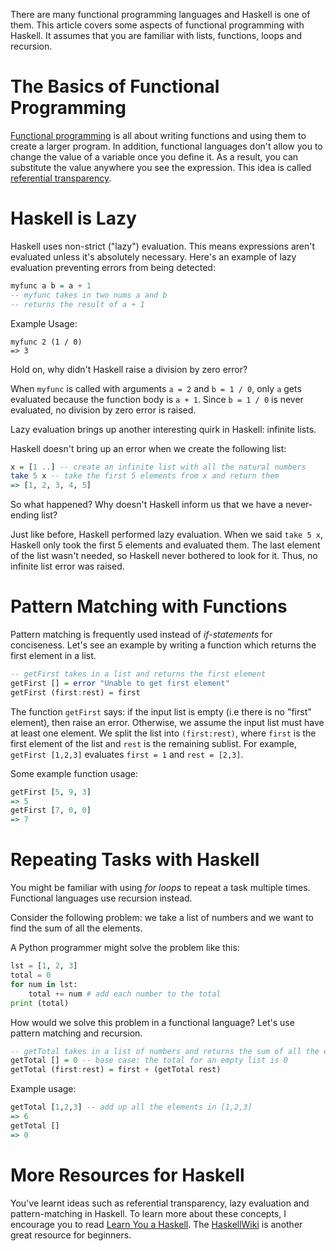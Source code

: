 
There are many functional programming languages and Haskell is one of them. This article covers some aspects of functional programming with Haskell. It assumes that you are familiar with lists, functions, loops and recursion. 

# The Basics of Functional Programming

[Functional programming](https://en.wikipedia.org/wiki/Functional_programming) is all about writing functions and using them to create a larger program. In addition, functional languages don't allow you to change the value of a variable once you define it. As a result, you can substitute the value anywhere you see the expression. This idea is called [referential transparency](https://en.wikipedia.org/wiki/Referential_transparency). 

# Haskell is Lazy

Haskell uses non-strict ("lazy") evaluation. This means expressions aren't evaluated unless it's absolutely necessary. Here's an example of lazy evaluation preventing errors from being detected: 

```haskell 
myfunc a b = a + 1 
-- myfunc takes in two nums a and b
-- returns the result of a + 1
```
Example Usage:
```
myfunc 2 (1 / 0)
=> 3
```
Hold on, why didn't Haskell raise a division by zero error? 

When `myfunc` is called with arguments `a = 2` and `b = 1 / 0`, only `a` gets evaluated because the
function body is `a + 1`. Since `b = 1 / 0` is never evaluated, no division by zero error is raised. 

Lazy evaluation brings up another interesting quirk in Haskell: infinite lists. 

Haskell doesn't bring up an error when we create the following list:

```haskell
x = [1 ..] -- create an infinite list with all the natural numbers
take 5 x -- take the first 5 elements from x and return them
=> [1, 2, 3, 4, 5]
```
So what happened? Why doesn't Haskell inform us that we have a never-ending list?

Just like before, Haskell performed lazy evaluation. 
When we said `take 5 x`, Haskell only took the first 5 elements and evaluated them. The last element of the list wasn't needed, so Haskell never bothered to look for it. Thus, no infinite list error was raised. 

# Pattern Matching with Functions

Pattern matching is frequently used instead of *if-statements* for conciseness. Let's see an example by  writing a function which returns the first element in a list. 

```haskell
-- getFirst takes in a list and returns the first element
getFirst [] = error "Unable to get first element"
getFirst (first:rest) = first
```
The function `getFirst` says: if the input list is empty (i.e there is no "first" element), then raise an error.
Otherwise, we assume the input list must have at least one element. We split the list into `(first:rest)`, where `first` is the first element of the list and `rest` is the remaining sublist. 
For example, `getFirst [1,2,3]` evaluates `first = 1` and `rest = [2,3]`. 

Some example function usage:
```haskell
getFirst [5, 9, 3]
=> 5
getFirst [7, 0, 0]
=> 7
```

# Repeating Tasks with Haskell 

You might be familiar with using *for loops* to repeat a task multiple times. Functional languages use recursion instead.

Consider the following problem: we take a list of numbers and we want to find the sum of all the elements. 

A Python programmer might solve the problem like this: 
```python
lst = [1, 2, 3]
total = 0
for num in lst:
    total += num # add each number to the total
print (total)
```
How would we solve this problem in a functional language? Let's use pattern matching and recursion.

```haskell
-- getTotal takes in a list of numbers and returns the sum of all the elements
getTotal [] = 0 -- base case: the total for an empty list is 0
getTotal (first:rest) = first + (getTotal rest)
```
Example usage:
```haskell
getTotal [1,2,3] -- add up all the elements in [1,2,3]
=> 6
getTotal []
=> 0 
```

# More Resources for Haskell
You've learnt ideas such as referential transparency, lazy evaluation and pattern-matching in Haskell. To learn more about these concepts, I encourage you to read [Learn You a Haskell](http://learnyouahaskell.com/). 
The [HaskellWiki](https://wiki.haskell.org/Haskell) is another great resource for beginners. 
